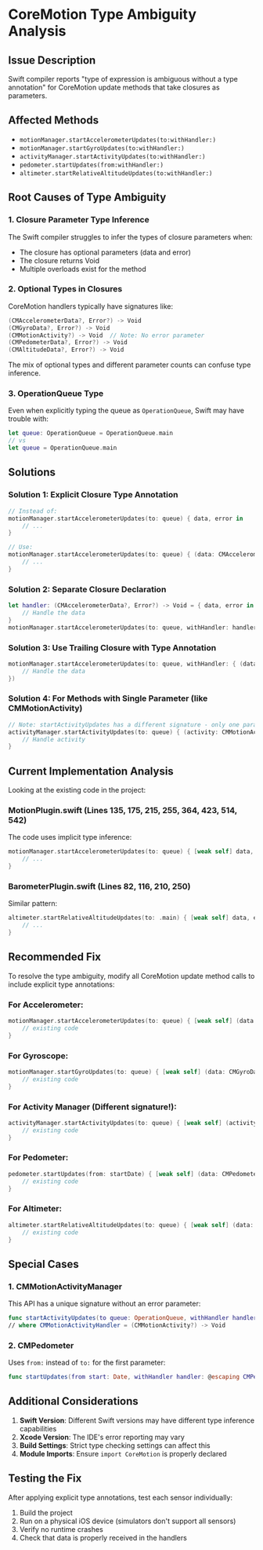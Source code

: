 # CoreMotion Type Ambiguity Analysis

## Issue Description
Swift compiler reports "type of expression is ambiguous without a type annotation" for CoreMotion update methods that take closures as parameters.

## Affected Methods
- `motionManager.startAccelerometerUpdates(to:withHandler:)`
- `motionManager.startGyroUpdates(to:withHandler:)`
- `activityManager.startActivityUpdates(to:withHandler:)`
- `pedometer.startUpdates(from:withHandler:)`
- `altimeter.startRelativeAltitudeUpdates(to:withHandler:)`

## Root Causes of Type Ambiguity

### 1. Closure Parameter Type Inference
The Swift compiler struggles to infer the types of closure parameters when:
- The closure has optional parameters (data and error)
- The closure returns Void
- Multiple overloads exist for the method

### 2. Optional Types in Closures
CoreMotion handlers typically have signatures like:
```swift
(CMAccelerometerData?, Error?) -> Void
(CMGyroData?, Error?) -> Void
(CMMotionActivity?) -> Void  // Note: No error parameter
(CMPedometerData?, Error?) -> Void
(CMAltitudeData?, Error?) -> Void
```

The mix of optional types and different parameter counts can confuse type inference.

### 3. OperationQueue Type
Even when explicitly typing the queue as `OperationQueue`, Swift may have trouble with:
```swift
let queue: OperationQueue = OperationQueue.main
// vs
let queue = OperationQueue.main
```

## Solutions

### Solution 1: Explicit Closure Type Annotation
```swift
// Instead of:
motionManager.startAccelerometerUpdates(to: queue) { data, error in
    // ...
}

// Use:
motionManager.startAccelerometerUpdates(to: queue) { (data: CMAccelerometerData?, error: Error?) in
    // ...
}
```

### Solution 2: Separate Closure Declaration
```swift
let handler: (CMAccelerometerData?, Error?) -> Void = { data, error in
    // Handle the data
}
motionManager.startAccelerometerUpdates(to: queue, withHandler: handler)
```

### Solution 3: Use Trailing Closure with Type Annotation
```swift
motionManager.startAccelerometerUpdates(to: queue, withHandler: { (data: CMAccelerometerData?, error: Error?) -> Void in
    // Handle the data
})
```

### Solution 4: For Methods with Single Parameter (like CMMotionActivity)
```swift
// Note: startActivityUpdates has a different signature - only one parameter
activityManager.startActivityUpdates(to: queue) { (activity: CMMotionActivity?) in
    // Handle activity
}
```

## Current Implementation Analysis

Looking at the existing code in the project:

### MotionPlugin.swift (Lines 135, 175, 215, 255, 364, 423, 514, 542)
The code uses implicit type inference:
```swift
motionManager.startAccelerometerUpdates(to: queue) { [weak self] data, error in
    // ...
}
```

### BarometerPlugin.swift (Lines 82, 116, 210, 250)
Similar pattern:
```swift
altimeter.startRelativeAltitudeUpdates(to: .main) { [weak self] data, error in
    // ...
}
```

## Recommended Fix

To resolve the type ambiguity, modify all CoreMotion update method calls to include explicit type annotations:

### For Accelerometer:
```swift
motionManager.startAccelerometerUpdates(to: queue) { [weak self] (data: CMAccelerometerData?, error: Error?) in
    // existing code
}
```

### For Gyroscope:
```swift
motionManager.startGyroUpdates(to: queue) { [weak self] (data: CMGyroData?, error: Error?) in
    // existing code
}
```

### For Activity Manager (Different signature!):
```swift
activityManager.startActivityUpdates(to: queue) { [weak self] (activity: CMMotionActivity?) in
    // existing code
}
```

### For Pedometer:
```swift
pedometer.startUpdates(from: startDate) { [weak self] (data: CMPedometerData?, error: Error?) in
    // existing code
}
```

### For Altimeter:
```swift
altimeter.startRelativeAltitudeUpdates(to: queue) { [weak self] (data: CMAltitudeData?, error: Error?) in
    // existing code
}
```

## Special Cases

### 1. CMMotionActivityManager
This API has a unique signature without an error parameter:
```swift
func startActivityUpdates(to queue: OperationQueue, withHandler handler: @escaping CMMotionActivityHandler)
// where CMMotionActivityHandler = (CMMotionActivity?) -> Void
```

### 2. CMPedometer
Uses `from:` instead of `to:` for the first parameter:
```swift
func startUpdates(from start: Date, withHandler handler: @escaping CMPedometerHandler)
```

## Additional Considerations

1. **Swift Version**: Different Swift versions may have different type inference capabilities
2. **Xcode Version**: The IDE's error reporting may vary
3. **Build Settings**: Strict type checking settings can affect this
4. **Module Imports**: Ensure `import CoreMotion` is properly declared

## Testing the Fix

After applying explicit type annotations, test each sensor individually:
1. Build the project
2. Run on a physical iOS device (simulators don't support all sensors)
3. Verify no runtime crashes
4. Check that data is properly received in the handlers
